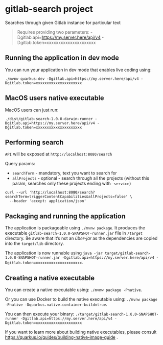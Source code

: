 # gitlab-search project

Searches through given Gitlab instance for particular text

> Requires providing two parameters: 
> -Dgitlab.api=https://my.server.here/api/v4 -Dgitlab.token=xxxxxxxxxxxxxxxxxxxxx

## Running the application in dev mode

You can run your application in dev mode that enables live coding using:
```
./mvnw quarkus:dev -Dgitlab.api=https://my.server.here/api/v4 -Dgitlab.token=xxxxxxxxxxxxxxxxxxxxx
```

## MacOS users native executable

MacOS users can just run:

```
./dist/gitlab-search-1.0.0-darwin-runner -Dgitlab.api=https://my.server.here/api/v4 -Dgitlab.token=xxxxxxxxxxxxxxxxxxxxx
```

## Performing search

`API` will be exposed at `http://localhost:8080/search`

Query params: 

* `searchTerm` - mandatory, text you want to search for
* `allProjects` - optional - search through all the projects (without this param, searches only these projects ending with `-service`)

```
curl --url 'http://localhost:8080/search?searchTerm=triggerContentCapabilities&allProjects=false' \
  --header 'accept: application/json'
```

## Packaging and running the application

The application is packageable using `./mvnw package`.
It produces the executable `gitlab-search-1.0.0-SNAPSHOT-runner.jar` file in `/target` directory.
Be aware that it’s not an _über-jar_ as the dependencies are copied into the `target/lib` directory.

The application is now runnable using `java -jar target/gitlab-search-1.0.0-SNAPSHOT-runner.jar -Dgitlab.api=https://my.server.here/api/v4 -Dgitlab.token=xxxxxxxxxxxxxxxxxxxxx`.

## Creating a native executable

You can create a native executable using: `./mvnw package -Pnative`.

Or you can use Docker to build the native executable using: `./mvnw package -Pnative -Dquarkus.native.container-build=true`.

You can then execute your binary: `./target/gitlab-search-1.0.0-SNAPSHOT-runner -Dgitlab.api=https://my.server.here/api/v4 -Dgitlab.token=xxxxxxxxxxxxxxxxxxxxx`

If you want to learn more about building native executables, please consult https://quarkus.io/guides/building-native-image-guide .
